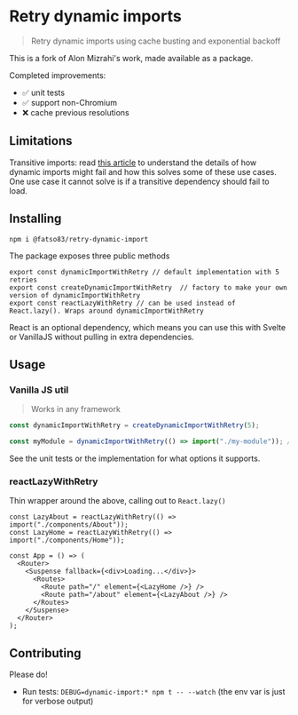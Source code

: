 # Retry dynamic imports

> Retry dynamic imports using cache busting and exponential backoff

This is a fork of Alon Mizrahi's work, made available as a package.

Completed improvements:
- ✅ unit tests
- ✅ support non-Chromium 
- ❌ cache previous resolutions

## Limitations
Transitive imports: read [this article](https://medium.com/@alonmiz1234/retry-dynamic-imports-with-react-lazy-c7755a7d557a) to understand the details
of how dynamic imports might fail and how this solves some of these use cases. One use case it cannot solve is if a transitive 
dependency should fail to load.

## Installing

```
npm i @fatso83/retry-dynamic-import
```

The package exposes three public methods

```
export const dynamicImportWithRetry // default implementation with 5 retries
export const createDynamicImportWithRetry  // factory to make your own version of dynamicImportWithRetry
export const reactLazyWithRetry // can be used instead of React.lazy(). Wraps around dynamicImportWithRetry
```

React is an optional dependency, which means you can use this with Svelte or VanillaJS without
pulling in extra dependencies.


## Usage

### Vanilla JS util

> Works in any framework

```typescript
const dynamicImportWithRetry = createDynamicImportWithRetry(5);

const myModule = dynamicImportWithRetry(() => import("./my-module")); // this works regardless of framework, lib, etc
```

See the unit tests or the implementation for what options it supports.

### reactLazyWithRetry

Thin wrapper around the above, calling out to `React.lazy()`

```tsx
const LazyAbout = reactLazyWithRetry(() => import("./components/About"));
const LazyHome = reactLazyWithRetry(() => import("./components/Home"));

const App = () => (
  <Router>
    <Suspense fallback={<div>Loading...</div>}>
      <Routes>
        <Route path="/" element={<LazyHome />} />
        <Route path="/about" element={<LazyAbout />} />
      </Routes>
    </Suspense>
  </Router>
);
```

## Contributing
Please do!
- Run tests: `DEBUG=dynamic-import:* npm t -- --watch` (the env var is just for verbose output)
